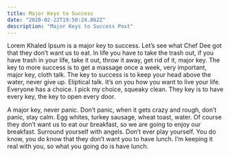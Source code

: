 ```yaml
---
title: Major Keys to Success
date: "2020-02-22T19:50:24.862Z"
description: "Major Keys to Success Post"
---
```


Lorem Khaled Ipsum is a major key to success. Let’s see what Chef Dee got that they don’t want us to eat. In life you have to take the trash out, if you have trash in your life, take it out, throw it away, get rid of it, major key. The key to more success is to get a massage once a week, very important, major key, cloth talk. The key to success is to keep your head above the water, never give up. Eliptical talk. It’s on you how you want to live your life. Everyone has a choice. I pick my choice, squeaky clean. They key is to have every key, the key to open every door.

A major key, never panic. Don’t panic, when it gets crazy and rough, don’t panic, stay calm. Egg whites, turkey sausage, wheat toast, water. Of course they don’t want us to eat our breakfast, so we are going to enjoy our breakfast. Surround yourself with angels. Don’t ever play yourself. You do know, you do know that they don’t want you to have lunch. I’m keeping it real with you, so what you going do is have lunch.
